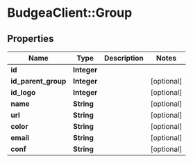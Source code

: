 # BudgeaClient::Group

## Properties
Name | Type | Description | Notes
------------ | ------------- | ------------- | -------------
**id** | **Integer** |  | 
**id_parent_group** | **Integer** |  | [optional] 
**id_logo** | **Integer** |  | [optional] 
**name** | **String** |  | [optional] 
**url** | **String** |  | [optional] 
**color** | **String** |  | [optional] 
**email** | **String** |  | [optional] 
**conf** | **String** |  | [optional] 



